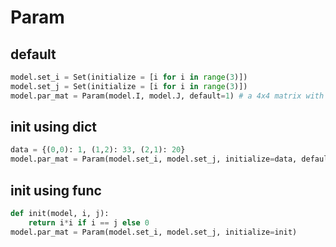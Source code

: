 # Param

## default
```py
model.set_i = Set(initialize = [i for i in range(3)])  
model.set_j = Set(initialize = [i for i in range(3)])
model.par_mat = Param(model.I, model.J, default=1) # a 4x4 matrix with initial values of 1
```

## init using dict
```py
data = {(0,0): 1, (1,2): 33, (2,1): 20}
model.par_mat = Param(model.set_i, model.set_j, initialize=data, default=0) # others are zeros
```

## init using func
```py
def init(model, i, j):
    return i*i if i == j else 0
model.par_mat = Param(model.set_i, model.set_j, initialize=init)
```
